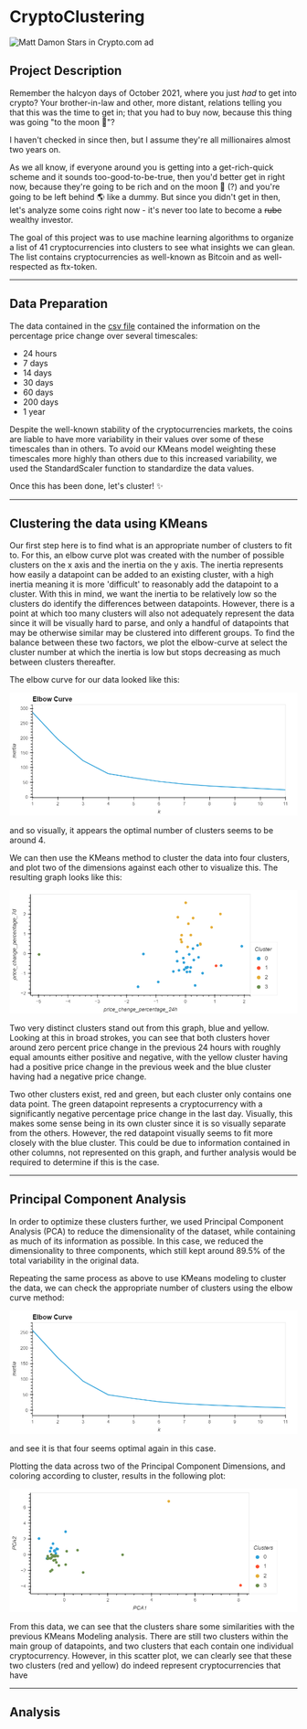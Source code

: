 # CryptoClustering

![Matt Damon Stars in Crypto.com ad](https://i.ytimg.com/vi/0SLPQHQOAgY/maxresdefault.jpg)

## Project Description

Remember the halcyon days of October 2021, where you just _had_ to get into crypto? Your brother-in-law and other, more distant, relations telling you that this was the time to get in; that you had to buy now, because this thing was going "to the moon 🚀"?

I haven't checked in since then, but I assume they're all millionaires almost two years on.

As we all know, if everyone around you is getting into a get-rich-quick scheme and it sounds too-good-to-be-true, then you'd better get in right now, because they're going to be rich and on the moon 🚀 (?) and you're going to be left behind 🌎 like a dummy. But since you didn't get in then, let's analyze some coins right now - it's never too late to become a ~~rube~~ wealthy investor.

The goal of this project was to use machine learning algorithms to organize a list of 41 cryptocurrencies into clusters to see what insights we can glean. The list contains cryptocurrencies as well-known as Bitcoin and as well-respected as ftx-token.

-----

## Data Preparation

The data contained in the [csv file](https://github.com/jonnybrammah/CryptoClustering/blob/main/Resources/crypto_market_data.csv) contained the information on the percentage price change over several timescales:
- 24 hours
- 7 days
- 14 days
- 30 days
- 60 days
- 200 days
- 1 year

Despite the well-known stability of the cryptocurrencies markets, the coins are liable to have more variability in their values over some of these timescales than in others. To avoid our KMeans model weighting these timescales more highly than others due to this increased variability, we used the StandardScaler function to standardize the data values. 

Once this has been done, let's cluster! ✨

-----

## Clustering the data using KMeans

Our first step here is to find what is an appropriate number of clusters to fit to. For this, an elbow curve plot was created with the number of possible clusters on the x axis and the inertia on the y axis. The inertia represents how easily a datapoint can be added to an existing cluster, with a high inertia meaning it is more 'difficult' to reasonably add the datapoint to a cluster. With this in mind, we want the inertia to be relatively low so the clusters do identify the differences between datapoints. However, there is a point at which too many clusters will also not adequately represent the data since it will be visually hard to parse, and only a handful of datapoints that may be otherwise similar may be clustered into different groups. To find the balance between these two factors, we plot the elbow-curve at select the cluster number at which the inertia is low but stops decreasing as much between clusters thereafter.

The elbow curve for our data looked like this:

![Elbow curve](https://github.com/jonnybrammah/CryptoClustering/blob/main/Output/elbow_curve.png?raw=true)

and so visually, it appears the optimal number of clusters seems to be around 4. 

We can then use the KMeans method to cluster the data into four clusters, and plot two of the dimensions against each other to visualize this. The resulting graph looks like this:

![Scatter Plot](https://github.com/jonnybrammah/CryptoClustering/blob/main/Output/market_scaled_data.png?raw=true)

Two very distinct clusters stand out from this graph, blue and yellow. Looking at this in broad strokes, you can see that both clusters hover around zero percent price change in the previous 24 hours with roughly equal amounts either positive and negative, with the yellow cluster having had a positive price change in the previous week and the blue cluster having had a negative price change.

Two other clusters exist, red and green, but each cluster only contains one data point. The green datapoint represents a cryptocurrency with a significantly negative percentage price change in the last day. Visually, this makes some sense being in its own cluster since it is so visually separate from the others. However, the red datapoint visually seems to fit more closely with the blue cluster. This could be due to information contained in other columns, not represented on this graph, and further analysis would be required to determine if this is the case.

-----

## Principal Component Analysis

In order to optimize these clusters further, we used Principal Component Analysis (PCA) to reduce the dimensionality of the dataset, while containing as much of its information as possible. In this case, we reduced the dimensionality to three components, which still kept around 89.5% of the total variability in the original data.

Repeating the same process as above to use KMeans modeling to cluster the data, we can check the appropriate number of clusters using the elbow curve method:

![Elbow Curve PCA](https://raw.githubusercontent.com/jonnybrammah/CryptoClustering/main/Output/elbow_curve_pca.png)

and see it is that four seems optimal again in this case.

Plotting the data across two of the Principal Component Dimensions, and coloring according to cluster, results in the following plot:

![PCA Scatter Plot](https://raw.githubusercontent.com/jonnybrammah/CryptoClustering/main/Output/market_data_pca_plot.png)

From this data, we can see that the clusters share some similarities with the previous KMeans Modeling analysis. There are still two clusters within the main group of datapoints, and two clusters that each contain one individual cryptocurrency. However, in this scatter plot, we can clearly see that these two clusters (red and yellow) do indeed represent cryptocurrencies that have 


-----

## Analysis
